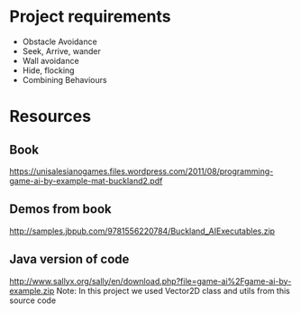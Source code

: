 # Project requirements
* Obstacle Avoidance
* Seek, Arrive, wander
* Wall avoidance
* Hide, flocking
* Combining Behaviours

# Resources
## Book
https://unisalesianogames.files.wordpress.com/2011/08/programming-game-ai-by-example-mat-buckland2.pdf

## Demos from book
http://samples.jbpub.com/9781556220784/Buckland_AIExecutables.zip

## Java version of code
http://www.sallyx.org/sally/en/download.php?file=game-ai%2Fgame-ai-by-example.zip
Note: In this project we used Vector2D class and utils from this source code